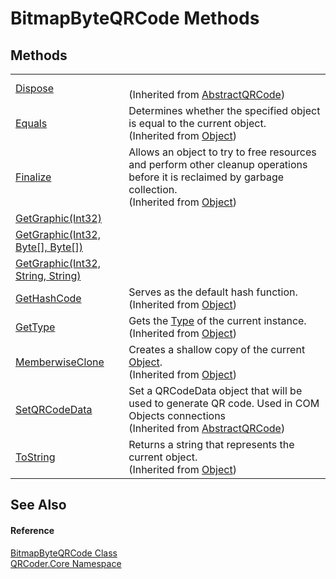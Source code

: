 # BitmapByteQRCode Methods




## Methods
<table>
<tr>
<td><a href="M_QRCoder_Core_AbstractQRCode_Dispose.md">Dispose</a></td>
<td><br />(Inherited from <a href="T_QRCoder_Core_AbstractQRCode.md">AbstractQRCode</a>)</td></tr>
<tr>
<td><a href="https://learn.microsoft.com/dotnet/api/system.object.equals#system-object-equals(system-object)" target="_blank" rel="noopener noreferrer">Equals</a></td>
<td>Determines whether the specified object is equal to the current object.<br />(Inherited from <a href="https://learn.microsoft.com/dotnet/api/system.object" target="_blank" rel="noopener noreferrer">Object</a>)</td></tr>
<tr>
<td><a href="https://learn.microsoft.com/dotnet/api/system.object.finalize" target="_blank" rel="noopener noreferrer">Finalize</a></td>
<td>Allows an object to try to free resources and perform other cleanup operations before it is reclaimed by garbage collection.<br />(Inherited from <a href="https://learn.microsoft.com/dotnet/api/system.object" target="_blank" rel="noopener noreferrer">Object</a>)</td></tr>
<tr>
<td><a href="M_QRCoder_Core_BitmapByteQRCode_GetGraphic.md">GetGraphic(Int32)</a></td>
<td> </td></tr>
<tr>
<td><a href="M_QRCoder_Core_BitmapByteQRCode_GetGraphic_1.md">GetGraphic(Int32, Byte[], Byte[])</a></td>
<td> </td></tr>
<tr>
<td><a href="M_QRCoder_Core_BitmapByteQRCode_GetGraphic_2.md">GetGraphic(Int32, String, String)</a></td>
<td> </td></tr>
<tr>
<td><a href="https://learn.microsoft.com/dotnet/api/system.object.gethashcode" target="_blank" rel="noopener noreferrer">GetHashCode</a></td>
<td>Serves as the default hash function.<br />(Inherited from <a href="https://learn.microsoft.com/dotnet/api/system.object" target="_blank" rel="noopener noreferrer">Object</a>)</td></tr>
<tr>
<td><a href="https://learn.microsoft.com/dotnet/api/system.object.gettype" target="_blank" rel="noopener noreferrer">GetType</a></td>
<td>Gets the <a href="https://learn.microsoft.com/dotnet/api/system.type" target="_blank" rel="noopener noreferrer">Type</a> of the current instance.<br />(Inherited from <a href="https://learn.microsoft.com/dotnet/api/system.object" target="_blank" rel="noopener noreferrer">Object</a>)</td></tr>
<tr>
<td><a href="https://learn.microsoft.com/dotnet/api/system.object.memberwiseclone" target="_blank" rel="noopener noreferrer">MemberwiseClone</a></td>
<td>Creates a shallow copy of the current <a href="https://learn.microsoft.com/dotnet/api/system.object" target="_blank" rel="noopener noreferrer">Object</a>.<br />(Inherited from <a href="https://learn.microsoft.com/dotnet/api/system.object" target="_blank" rel="noopener noreferrer">Object</a>)</td></tr>
<tr>
<td><a href="M_QRCoder_Core_AbstractQRCode_SetQRCodeData.md">SetQRCodeData</a></td>
<td>Set a QRCodeData object that will be used to generate QR code. Used in COM Objects connections<br />(Inherited from <a href="T_QRCoder_Core_AbstractQRCode.md">AbstractQRCode</a>)</td></tr>
<tr>
<td><a href="https://learn.microsoft.com/dotnet/api/system.object.tostring" target="_blank" rel="noopener noreferrer">ToString</a></td>
<td>Returns a string that represents the current object.<br />(Inherited from <a href="https://learn.microsoft.com/dotnet/api/system.object" target="_blank" rel="noopener noreferrer">Object</a>)</td></tr>
</table>

## See Also


#### Reference
<a href="T_QRCoder_Core_BitmapByteQRCode.md">BitmapByteQRCode Class</a>  
<a href="N_QRCoder_Core.md">QRCoder.Core Namespace</a>  
